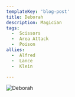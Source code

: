 ```yaml
---
templateKey: 'blog-post'
title: Deborah
description: Magician
tags:
  -  Scissors
  -  Area Attack
  -  Poison
allies:
  -  Alfred
  -  Lance
  -  Klein

---
```

![Deborah](/img/Deborah.png)

